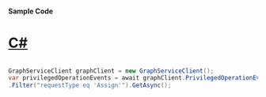 #### Sample Code
# [C#](#tab/Csharp)

```C#

GraphServiceClient graphClient = new GraphServiceClient();
var privilegedOperationEvents = await graphClient.PrivilegedOperationEvents.Request()
.Filter("requestType eq 'Assign'").GetAsync();

```